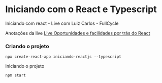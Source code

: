 # Iniciando com o React e Typescript
Iniciando com react - Live com Luiz Carlos - FullCycle

Anotações da live [Live Oportunidades e facilidades por trás do React](https://www.youtube.com/watch?v=TlDePhKrGKA)

### Criando o projeto
```
npx create-react-app iniciando-reactjs --typescript
```

Iniciando  o projeto
```
npm start
```

